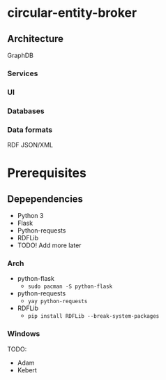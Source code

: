 # circular-entity-broker

## Architecture
GraphDB
### Services

### UI

### Databases

### Data formats
RDF 
JSON/XML


# Prerequisites

## Depependencies 

- Python 3 
- Flask 
- Python-requests
- RDFLib 
- TODO! Add more later

### Arch
- python-flask
    - ```sudo pacman -S python-flask```
- python-requests 
    - ```yay python-requests ```
- RDFLib
    - ```pip install RDFLib --break-system-packages``` 
### Windows
TODO:
- Adam
- Kebert
